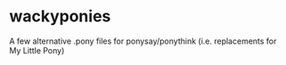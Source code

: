 # wackyponies
A few alternative .pony files for ponysay/ponythink (i.e. replacements for My Little Pony)
